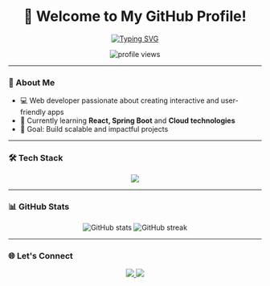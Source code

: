 <!-- Welcome Header -->
<h1 align="center">👋 Welcome to My GitHub Profile!</h1>

<!-- Typing Animation -->
<p align="center">
  <a href="https://git.io/typing-svg">
    <img src="https://readme-typing-svg.herokuapp.com?font=Fira+Code&pause=1000&center=true&vCenter=true&width=500&lines=Hi+there!+I'm+RANDRIATINARIVO+Njarasoa+Alfa;Web+Developer+%26+Tech+Enthusiast;Always+learning+something+new" alt="Typing SVG" />
  </a>
</p>

<!-- Profile Views -->
<p align="center">
  <img src="https://komarev.com/ghpvc/?username=AlfaNjara&label=Profile%20views&color=0e75b6&style=flat" alt="profile views" />
</p>

---

### 🚀 About Me
- 💻 Web developer passionate about creating interactive and user-friendly apps  
- 🌱 Currently learning **React, Spring Boot** and **Cloud technologies**  
- 🎯 Goal: Build scalable and impactful projects  

---

### 🛠 Tech Stack
<p align="center">
  <img src="https://skillicons.dev/icons?i=html,css,js,ts,react,angular,nodejs,java,spring,git,github" />
</p>

---

### 📊 GitHub Stats
<p align="center">
  <img src="https://github-readme-stats.vercel.app/api?username=AlfaNjara&show_icons=true&theme=tokyonight" alt="GitHub stats" />
  <img src="https://github-readme-streak-stats.herokuapp.com/?user=AlfaNjara&theme=tokyonight" alt="GitHub streak" />
</p>

---

### 🌐 Let's Connect
<p align="center">
  <a href="https://linkedin.com/in/YOUR-LINKEDIN" target="_blank">
    <img src="https://img.shields.io/badge/LinkedIn-%230077B5.svg?&style=for-the-badge&logo=linkedin&logoColor=white" />
  </a>
  <a href="mailto:YOUR-EMAIL">
    <img src="https://img.shields.io/badge/Email-D14836?style=for-the-badge&logo=gmail&logoColor=white" />
  </a>
</p>
